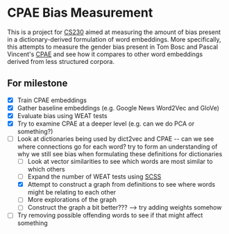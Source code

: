 # CPAE Bias Measurement

This is a project for [CS230](cs230.stanford.edu) aimed at measuring the amount of bias present in a dictionary-derived formulation of word embeddings.
More specifically, this attempts to measure the gender bias present in Tom Bosc and Pascal Vincent's [CPAE](https://www.aclweb.org/anthology/D18-1181.pdf) and see how it compares to other word embeddings derived from less structured corpora.

## For milestone
- [x] Train CPAE embeddings
- [x] Gather baseline embeddings (e.g. Google News Word2Vec and GloVe)
- [x] Evaluate bias using WEAT tests
- [x] Try to examine CPAE at a deeper level (e.g. can we do PCA or something?)
- [ ] Look at dictionaries being used by dict2vec and CPAE -- can we see where connections go for each word? try to form an understanding of why we still see bias when formulating these definitions for dictionaries
    - [ ] Look at vector similarities to see which words are most similar to which others
    - [ ] Expand the number of WEAT tests using [SCSS](https://pdfs.semanticscholar.org/3f7b/3051e9553c16d8ee35bd8112127632f11993.pdf)
    - [x] Attempt to construct a graph from definitions to see where words might be relating to each other
    - [ ] More explorations of the graph
    - [ ] Construct the graph a bit better??? --> try adding weights somehow
- [ ] Try removing possible offending words to see if that might affect something
